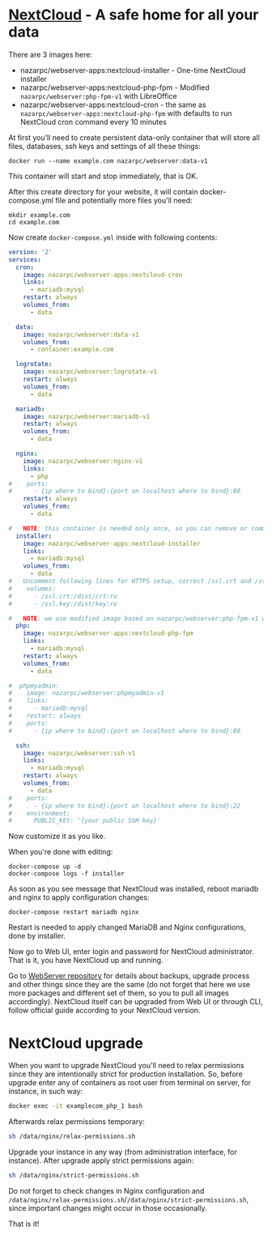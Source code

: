 # [NextCloud](https://nextcloud.com/) - A safe home for all your data

There are 3 images here:
* nazarpc/webserver-apps:nextcloud-installer - One-time NextCloud installer
* nazarpc/webserver-apps:nextcloud-php-fpm - Modified `nazarpc/webserver:php-fpm-v1` with LibreOffice
* nazarpc/webserver-apps:nextcloud-cron - the same as `nazarpc/webserver-apps:nextcloud-php-fpm` with defaults to run NextCloud cron command every 10 minutes


At first you'll need to create persistent data-only container that will store all files, databases, ssh keys and settings of all these things:
```
docker run --name example.com nazarpc/webserver:data-v1
```
This container will start and stop immediately, that is OK.

After this create directory for your website, it will contain docker-compose.yml file and potentially more files you'll need:
```
mkdir example.com
cd example.com
```

Now create `docker-compose.yml` inside with following contents:

```yml
version: '2'
services:
  cron:
    image: nazarpc/webserver-apps:nextcloud-cron
    links:
      - mariadb:mysql
    restart: always
    volumes_from:
      - data

  data:
    image: nazarpc/webserver:data-v1
    volumes_from:
      - container:example.com

  logrotate:
    image: nazarpc/webserver:logrotate-v1
    restart: always
    volumes_from:
      - data

  mariadb:
    image: nazarpc/webserver:mariadb-v1
    restart: always
    volumes_from:
      - data

  nginx:
    image: nazarpc/webserver:nginx-v1
    links:
      - php
#    ports:
#      - {ip where to bind}:{port on localhost where to bind}:80
    restart: always
    volumes_from:
      - data

#   NOTE: this container is needed only once, so you can remove or comment-out it after installation
  installer:
    image: nazarpc/webserver-apps:nextcloud-installer
    links:
      - mariadb:mysql
    volumes_from:
      - data
#   Uncomment following lines for HTTPS setup, correct /ssl.crt and /ssl.key accordingly to your full paths to SSL/TLS certificates on host
#    volumes:
#      - /ssl.crt:/dist/crt:ro
#      - /ssl.key:/dist/key:ro

#   NOTE: we use modified image based on nazarpc/webserver:php-fpm-v1 with LibreOffice pre-installed
  php:
    image: nazarpc/webserver-apps:nextcloud-php-fpm
    links:
      - mariadb:mysql
    restart: always
    volumes_from:
      - data

#  phpmyadmin:
#    image: nazarpc/webserver:phpmyadmin-v1
#    links:
#      - mariadb:mysql
#    restart: always
#    ports:
#      - {ip where to bind}:{port on localhost where to bind}:80

  ssh:
    image: nazarpc/webserver:ssh-v1
    links:
      - mariadb:mysql
    restart: always
    volumes_from:
      - data
#    ports:
#      - {ip where to bind}:{port on localhost where to bind}:22
#    environment:
#      PUBLIC_KEY: '{your public SSH key}'
```

Now customize it as you like.

When you're done with editing:
```
docker-compose up -d
docker-compose logs -f installer
```
As soon as you see message that NextCloud was installed, reboot mariadb and nginx to apply configuration changes:
```
docker-compose restart mariadb nginx
```

Restart is needed to apply changed MariaDB and Nginx configurations, done by installer.

Now go to Web UI, enter login and password for NextCloud administrator.
That is it, you have NextCloud up and running.

Go to [WebServer repository](https://github.com/nazar-pc/docker-webserver) for details about backups, upgrade process and other things since they are the same (do not forget that here we use more packages and different set of them, so you to pull all images accordingly).
NextCloud itself can be upgraded from Web UI or through CLI, follow official guide according to your NextCloud version.

# NextCloud upgrade
When you want to upgrade NextCloud you'll need to relax permissions since they are intentionally strict for production installation.
So, before upgrade enter any of containers as root user from terminal on server, for instance, in such way:
```bash
docker exec -it examplecom_php_1 bash
```

Afterwards relax permissions temporary:
```bash
sh /data/nginx/relax-permissions.sh
```

Upgrade your instance in any way (from administration interface, for instance).
After upgrade apply strict permissions again:
```bash
sh /data/nginx/strict-permissions.sh
```
Do not forget to check changes in Nginx configuration and `/data/nginx/relax-permissions.sh`/`/data/nginx/strict-permissions.sh`, since important changes might occur in those occasionally.

That is it!
